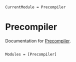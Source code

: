 ```@meta
CurrentModule = Precompiler
```

# Precompiler

Documentation for [Precompiler](https://github.com/JuliaLang/Precompiler.jl).

```@index
```

```@autodocs
Modules = [Precompiler]
```
